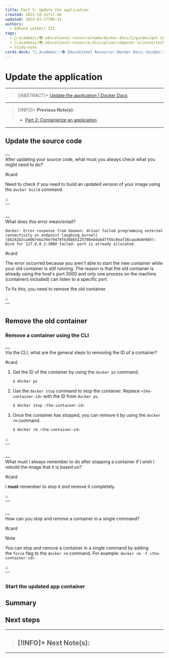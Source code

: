 ```yaml
---
title: Part 3꞉ Update the application
created: 2023-10-31T17:48
updated: 2024-03-27T00:31
authors:
  - Edmund Leibert III
tags:
  - 🔴-academic/📚-educational-resource/name/docker-docs/🔖/guides/get-started/part-3-update-the-application
  - 🔴-academic/📚-educational-resource/discipline/computer-science/technology/docker
  - study-note
cards-deck: "🔴 Academic::📚 Educational Resource::Docker Docs::Guides::Get started::Part 3: Update the application"
---
```


# Update the application

---

> [!ABSTRACT]+
> [Update the application | Docker Docs](https://docs.docker.com/get-started/03_updating_app/)

---

> [!INFO]+ 
> **Previous Note(s)**:
> - [Part 2꞉ Containerize an application](the-vault/src/🔴%20Academic/📚%20Educational%20resource/Docker%20Docs/Guides/Get%20started/Part%202꞉%20Containerize%20an%20application.md)

---

## Update the source code

﹇<br>
After updating your source code, what must you always check what you _might_ need to do?

#card 

Need to check if you need to build an updated version of your image using the `docker build` command.

⌂
<br>﹈<br>

﹇<br>
What does this error mean/entail?

```
docker: Error response from daemon: driver failed programming external connectivity on endpoint laughing_burnell 
(bb242b2ca4d67eba76e79474fb36bb5125708ebdabd7f45c8eaf16caaabde9dd): Bind for 127.0.0.1:3000 failed: port is already allocated.
```

#card 

The error occurred because you aren't able to start the new container while your old container is still running. The reason is that the old container is already using the host's port 3000 and only one process on the machine (containers included) can listen to a specific port. 

To fix this, you need to remove the old container.

⌂
<br>﹈<br>

## Remove the old container

### Remove a container using the CLI

﹇<br>
Via the CLI, what are the general steps to removing the ID of a container?

#card 

1. Get the ID of the container by using the `docker ps` command.
    ```bash
    $ docker ps
    ```
2. Use the `docker stop` command to stop the container. Replace `<the-container-id>` with the ID from `docker ps`.
    ```bash
    $ docker stop <the-container-id>
    ```
3. Once the container has stopped, you can remove it by using the `docker rm` command.    
    ```bash
    $ docker rm <the-container-id>
    ```

⌂
<br>﹈<br>

﹇<br>
What must I always remember to do after stopping a container if I wish I rebuild the image that it is based on?

#card 

I **must** remember to stop it _and_ remove it completely.

⌂
<br>﹈<br>

﹇<br>
How can you stop and remove a container in a single command?

#card 

> [!Note] 
> You can stop and remove a container in a single command by adding the `force` flag to the `docker rm` command. For example: `docker rm -f <the-container-id>`

⌂
<br>﹈<br>

### Start the updated app container

## Summary

## Next steps

---

> [!INFO]+ 
> **Next Note(s)**:
> - 

---